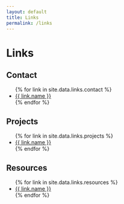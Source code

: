 ```yaml
---
layout: default
title: Links
permalink: /links
---
```


<h1>Links</h1>

<h2>Contact</h2>
<ul>
{% for link in site.data.links.contact %}
  <li><a href="{{ link.url }}" target="_blank" rel="noopener noreferrer">{{ link.name }}</a></li>
{% endfor %}
</ul>

<h2>Projects</h2>
<ul>
{% for link in site.data.links.projects %}
  <li><a href="{{ link.url }}" target="_blank" rel="noopener noreferrer">{{ link.name }}</a></li>
{% endfor %}
</ul>

<h2>Resources</h2>
<ul>
{% for link in site.data.links.resources %}
  <li><a href="{{ link.url }}" target="_blank" rel="noopener noreferrer">{{ link.name }}</a></li>
{% endfor %}
</ul>
